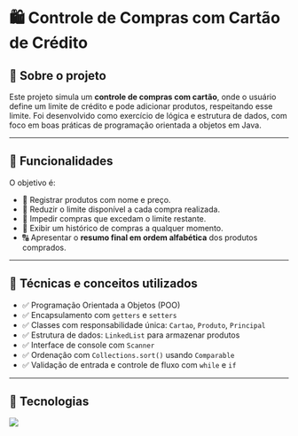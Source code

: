 <h1>🛍️ Controle de Compras com Cartão de Crédito</h1>

## 🔖 Sobre o projeto

Este projeto simula um **controle de compras com cartão**, onde o usuário define um limite de crédito e pode adicionar produtos, respeitando esse limite. Foi desenvolvido como exercício de lógica e estrutura de dados, com foco em boas práticas de programação orientada a objetos em Java.

---

## 🎯 Funcionalidades

O objetivo é:

- 🧾 Registrar produtos com nome e preço.
- 🧮 Reduzir o limite disponível a cada compra realizada.
- 🚫 Impedir compras que excedam o limite restante.
- 📄 Exibir um histórico de compras a qualquer momento.
- 🔠 Apresentar o **resumo final em ordem alfabética** dos produtos comprados.

---

## 🧠 Técnicas e conceitos utilizados

- ✅ Programação Orientada a Objetos (POO)
- ✅ Encapsulamento com `getters` e `setters`
- ✅ Classes com responsabilidade única: `Cartao`, `Produto`, `Principal`
- ✅ Estrutura de dados: `LinkedList` para armazenar produtos
- ✅ Interface de console com `Scanner`
- ✅ Ordenação com `Collections.sort()` usando `Comparable`
- ✅ Validação de entrada e controle de fluxo com `while` e `if`

---

## 🚀 Tecnologias

<div>
  <img src="https://img.shields.io/badge/Java-007396?style=for-the-badge&logo=java&logoColor=white">
</div>
